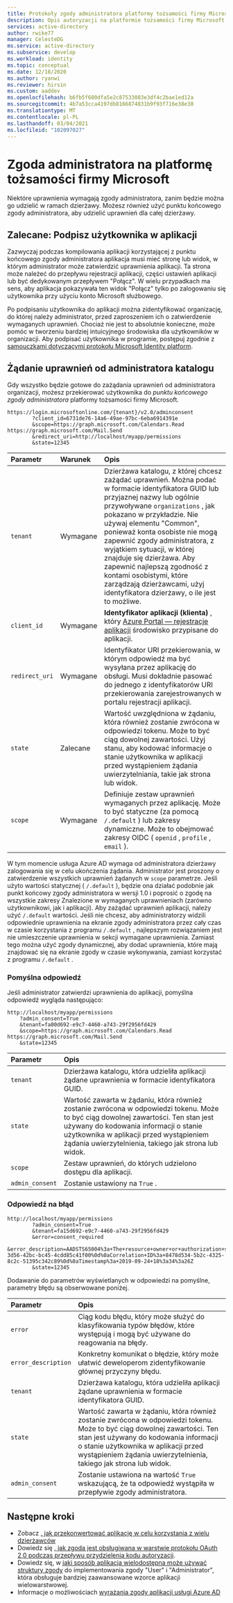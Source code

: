 ```yaml
---
title: Protokoły zgody administratora platformy tożsamości firmy Microsoft
description: Opis autoryzacji na platformie tożsamości firmy Microsoft, w tym zakresów, uprawnień i zgody.
services: active-directory
author: rwike77
manager: CelesteDG
ms.service: active-directory
ms.subservice: develop
ms.workload: identity
ms.topic: conceptual
ms.date: 12/18/2020
ms.author: ryanwi
ms.reviewer: hirsin
ms.custom: aaddev
ms.openlocfilehash: b6fb5f680dfa5e2c87533083e3df4c2bae1ed12a
ms.sourcegitcommit: 4b7a53cca4197db8166874831b9f93f716e38e30
ms.translationtype: MT
ms.contentlocale: pl-PL
ms.lasthandoff: 03/04/2021
ms.locfileid: "102097027"
---
```

# <a name="admin-consent-on-the-microsoft-identity-platform"></a>Zgoda administratora na platformę tożsamości firmy Microsoft

Niektóre uprawnienia wymagają zgody administratora, zanim będzie można go udzielić w ramach dzierżawy.  Możesz również użyć punktu końcowego zgody administratora, aby udzielić uprawnień dla całej dzierżawy.

## <a name="recommended-sign-the-user-into-your-app"></a>Zalecane: Podpisz użytkownika w aplikacji

Zazwyczaj podczas kompilowania aplikacji korzystającej z punktu końcowego zgody administratora aplikacja musi mieć stronę lub widok, w którym administrator może zatwierdzić uprawnienia aplikacji. Ta strona może należeć do przepływu rejestracji aplikacji, części ustawień aplikacji lub być dedykowanym przepływem "Połącz". W wielu przypadkach ma sens, aby aplikacja pokazywała ten widok "Połącz" tylko po zalogowaniu się użytkownika przy użyciu konto Microsoft służbowego.

Po podpisaniu użytkownika do aplikacji można zidentyfikować organizację, do której należy administrator, przed zaproszeniem ich o zatwierdzenie wymaganych uprawnień. Chociaż nie jest to absolutnie konieczne, może pomóc w tworzeniu bardziej intuicyjnego środowiska dla użytkowników w organizacji. Aby podpisać użytkownika w programie, postępuj zgodnie z [samouczkami dotyczącymi protokołu Microsoft Identity platform](active-directory-v2-protocols.md).

## <a name="request-the-permissions-from-a-directory-admin"></a>Żądanie uprawnień od administratora katalogu

Gdy wszystko będzie gotowe do zażądania uprawnień od administratora organizacji, możesz przekierować użytkownika do *punktu końcowego zgody administratora* platformy tożsamości firmy Microsoft.

```none
https://login.microsoftonline.com/{tenant}/v2.0/adminconsent
        ?client_id=6731de76-14a6-49ae-97bc-6eba6914391e
        &scope=https://graph.microsoft.com/Calendars.Read https://graph.microsoft.com/Mail.Send
        &redirect_uri=http://localhost/myapp/permissions
        &state=12345
```

| Parametr | Warunek | Opis |
| :--- | :--- | :--- |
| `tenant` | Wymagane | Dzierżawa katalogu, z której chcesz zażądać uprawnień. Można podać w formacie identyfikatora GUID lub przyjaznej nazwy lub ogólnie przywoływane `organizations` , jak pokazano w przykładzie. Nie używaj elementu "Common", ponieważ konta osobiste nie mogą zapewnić zgody administratora, z wyjątkiem sytuacji, w której znajduje się dzierżawa. Aby zapewnić najlepszą zgodność z kontami osobistymi, które zarządzają dzierżawcami, użyj identyfikatora dzierżawy, o ile jest to możliwe. |
| `client_id` | Wymagane | **Identyfikator aplikacji (klienta)** , który [Azure Portal — rejestracje aplikacji](https://go.microsoft.com/fwlink/?linkid=2083908) środowisko przypisane do aplikacji. |
| `redirect_uri` | Wymagane |Identyfikator URI przekierowania, w którym odpowiedź ma być wysyłana przez aplikację do obsługi. Musi dokładnie pasować do jednego z identyfikatorów URI przekierowania zarejestrowanych w portalu rejestracji aplikacji. |
| `state` | Zalecane | Wartość uwzględniona w żądaniu, która również zostanie zwrócona w odpowiedzi tokenu. Może to być ciąg dowolnej zawartości. Użyj stanu, aby kodować informacje o stanie użytkownika w aplikacji przed wystąpieniem żądania uwierzytelniania, takie jak strona lub widok. |
|`scope` | Wymagane | Definiuje zestaw uprawnień wymaganych przez aplikację. Może to być statyczne (za pomocą `/.default` ) lub zakresy dynamiczne. Może to obejmować zakresy OIDC ( `openid` , `profile` , `email` ). |

W tym momencie usługa Azure AD wymaga od administratora dzierżawy zalogowania się w celu ukończenia żądania. Administrator jest proszony o zatwierdzenie wszystkich uprawnień żądanych w `scope` parametrze.  Jeśli użyto wartości statycznej ( `/.default` ), będzie ona działać podobnie jak punkt końcowy zgody administratora w wersji 1.0 i poprosić o zgodę na wszystkie zakresy Znalezione w wymaganych uprawnieniach (zarówno użytkownikowi, jak i aplikacji). Aby zażądać uprawnień aplikacji, należy użyć `/.default` wartości. Jeśli nie chcesz, aby administratorzy widzili odpowiednie uprawnienia na ekranie zgody administratora przez cały czas w czasie korzystania z programu `/.default` , najlepszym rozwiązaniem jest nie umieszczenie uprawnienia w sekcji wymagane uprawnienia. Zamiast tego można użyć zgody dynamicznej, aby dodać uprawnienia, które mają znajdować się na ekranie zgody w czasie wykonywania, zamiast korzystać z programu `/.default` .

### <a name="successful-response"></a>Pomyślna odpowiedź

Jeśli administrator zatwierdzi uprawnienia do aplikacji, pomyślna odpowiedź wygląda następująco:

```none
http://localhost/myapp/permissions
    ?admin_consent=True
    &tenant=fa00d692-e9c7-4460-a743-29f2956fd429
    &scope=https://graph.microsoft.com/Calendars.Read https://graph.microsoft.com/Mail.Send
    &state=12345
```

| Parametr | Opis |
| :--- | :--- |
| `tenant`| Dzierżawa katalogu, która udzieliła aplikacji żądane uprawnienia w formacie identyfikatora GUID.|
| `state` | Wartość zawarta w żądaniu, która również zostanie zwrócona w odpowiedzi tokenu. Może to być ciąg dowolnej zawartości. Ten stan jest używany do kodowania informacji o stanie użytkownika w aplikacji przed wystąpieniem żądania uwierzytelnienia, takiego jak strona lub widok.|
| `scope` | Zestaw uprawnień, do których udzielono dostępu dla aplikacji.|
| `admin_consent` | Zostanie ustawiony na `True` .|

### <a name="error-response"></a>Odpowiedź na błąd

```none
http://localhost/myapp/permissions
        ?admin_consent=True
        &tenant=fa15d692-e9c7-4460-a743-29f2956fd429
        &error=consent_required
        &error_description=AADSTS65004%3a+The+resource+owner+or+authorization+server+denied+the+request.%0d%0aTrace+ID%3a+d320620c-3d56-42bc-bc45-4cdd85c41f00%0d%0aCorrelation+ID%3a+8478d534-5b2c-4325-8c2c-51395c342c89%0d%0aTimestamp%3a+2019-09-24+18%3a34%3a26Z
        &state=12345
```

Dodawanie do parametrów wyświetlanych w odpowiedzi na pomyślne, parametry błędu są obserwowane poniżej.

| Parametr | Opis |
|:-------------------|:-------------------------------------------------------------------------------------------------|
| `error` | Ciąg kodu błędu, który może służyć do klasyfikowania typów błędów, które występują i mogą być używane do reagowania na błędy.|
| `error_description` | Konkretny komunikat o błędzie, który może ułatwić deweloperom zidentyfikowanie głównej przyczyny błędu.|
| `tenant`| Dzierżawa katalogu, która udzieliła aplikacji żądane uprawnienia w formacie identyfikatora GUID.|
| `state` | Wartość zawarta w żądaniu, która również zostanie zwrócona w odpowiedzi tokenu. Może to być ciąg dowolnej zawartości. Ten stan jest używany do kodowania informacji o stanie użytkownika w aplikacji przed wystąpieniem żądania uwierzytelnienia, takiego jak strona lub widok.|
| `admin_consent` | Zostanie ustawiona na wartość `True` wskazującą, że ta odpowiedź wystąpiła w przepływie zgody administratora.|

## <a name="next-steps"></a>Następne kroki
- Zobacz [, jak przekonwertować aplikację w celu korzystania z wielu dzierżawców](howto-convert-app-to-be-multi-tenant.md)
- Dowiedz się [, jak zgoda jest obsługiwana w warstwie protokołu OAuth 2,0 podczas przepływu przydzielenia kodu autoryzacji](v2-oauth2-auth-code-flow.md#request-an-authorization-code).
- Dowiedz się, w [jaki sposób aplikacja wielodostępna może używać struktury zgody](./howto-convert-app-to-be-multi-tenant.md) do implementowania zgody "User" i "Administrator", która obsługuje bardziej zaawansowane wzorce aplikacji wielowarstwowej.
- Informacje o możliwościach [wyrażania zgody aplikacji usługi Azure AD](application-consent-experience.md)
